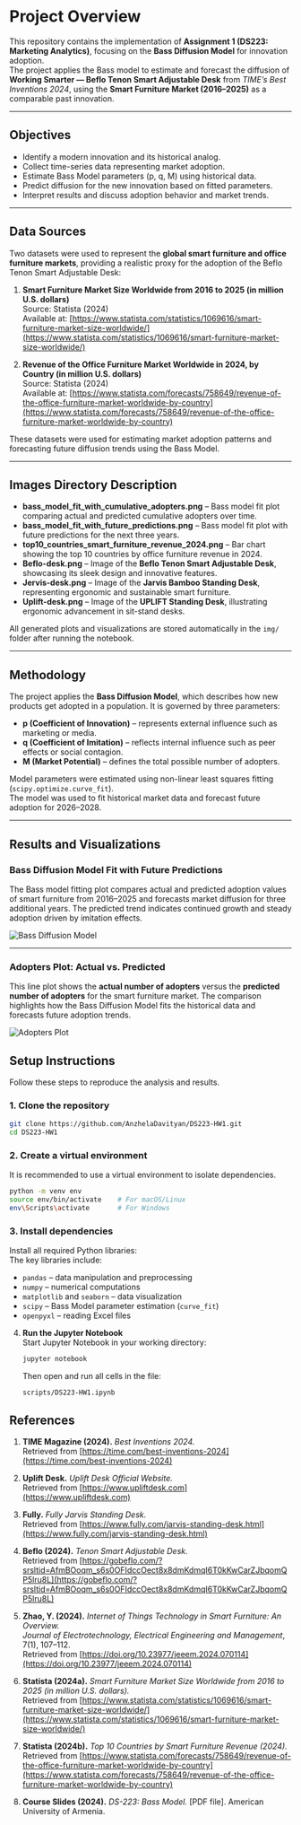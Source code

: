 # Project Overview

This repository contains the implementation of **Assignment 1 (DS223: Marketing Analytics)**, focusing on the **Bass Diffusion Model** for innovation adoption.  
The project applies the Bass model to estimate and forecast the diffusion of **Working Smarter — Beflo Tenon Smart Adjustable Desk** from *TIME’s Best Inventions 2024*, using the **Smart Furniture Market (2016–2025)** as a comparable past innovation.

---

## Objectives
- Identify a modern innovation and its historical analog.  
- Collect time-series data representing market adoption.  
- Estimate Bass Model parameters (p, q, M) using historical data.  
- Predict diffusion for the new innovation based on fitted parameters.  
- Interpret results and discuss adoption behavior and market trends.  

---

## Data Sources
Two datasets were used to represent the **global smart furniture and office furniture markets**, providing a realistic proxy for the adoption of the Beflo Tenon Smart Adjustable Desk:

1. **Smart Furniture Market Size Worldwide from 2016 to 2025 (in million U.S. dollars)**  
   Source: Statista (2024)  
   Available at: [https://www.statista.com/statistics/1069616/smart-furniture-market-size-worldwide/](https://www.statista.com/statistics/1069616/smart-furniture-market-size-worldwide/)

2. **Revenue of the Office Furniture Market Worldwide in 2024, by Country (in million U.S. dollars)**  
   Source: Statista (2024)  
   Available at: [https://www.statista.com/forecasts/758649/revenue-of-the-office-furniture-market-worldwide-by-country](https://www.statista.com/forecasts/758649/revenue-of-the-office-furniture-market-worldwide-by-country)

These datasets were used for estimating market adoption patterns and forecasting future diffusion trends using the Bass Model.

---

## Images Directory Description

- **bass_model_fit_with_cumulative_adopters.png** – Bass model fit plot comparing actual and predicted cumulative adopters over time.  
- **bass_model_fit_with_future_predictions.png** – Bass model fit plot with future predictions for the next three years.
- **top10_countries_smart_furniture_revenue_2024.png** – Bar chart showing the top 10 countries by office furniture revenue in 2024. 
- **Beflo-desk.png** – Image of the **Beflo Tenon Smart Adjustable Desk**, showcasing its sleek design and innovative features.  
- **Jervis-desk.png** – Image of the **Jarvis Bamboo Standing Desk**, representing ergonomic and sustainable smart furniture.   
- **Uplift-desk.png** – Image of the **UPLIFT Standing Desk**, illustrating ergonomic advancement in sit-stand desks.

All generated plots and visualizations are stored automatically in the `img/` folder after running the notebook.

---

## Methodology

The project applies the **Bass Diffusion Model**, which describes how new products get adopted in a population. It is governed by three parameters:

- **p (Coefficient of Innovation)** – represents external influence such as marketing or media.  
- **q (Coefficient of Imitation)** – reflects internal influence such as peer effects or social contagion.  
- **M (Market Potential)** – defines the total possible number of adopters.

Model parameters were estimated using non-linear least squares fitting (`scipy.optimize.curve_fit`).  
The model was used to fit historical market data and forecast future adoption for 2026–2028.

---

## Results and Visualizations


### Bass Diffusion Model Fit with Future Predictions
The Bass model fitting plot compares actual and predicted adoption values of smart furniture from 2016–2025 and forecasts market diffusion for three additional years. The predicted trend indicates continued growth and steady adoption driven by imitation effects.

![Bass Diffusion Model](img/bass_model_fit_with_future_predictions.png)

---

### **Adopters Plot: Actual vs. Predicted**
This line plot shows the **actual number of adopters** versus the **predicted number of adopters** for the smart furniture market. The comparison highlights how the Bass Diffusion Model fits the historical data and forecasts future adoption trends.

![Adopters Plot](img/bass_model_adopters.png)


## Setup Instructions

Follow these steps to reproduce the analysis and results.

### 1. Clone the repository
```bash
git clone https://github.com/AnzhelaDavityan/DS223-HW1.git
cd DS223-HW1
```
### 2. Create a virtual environment  
It is recommended to use a virtual environment to isolate dependencies.  
```bash
python -m venv env
source env/bin/activate    # For macOS/Linux
env\Scripts\activate       # For Windows
```
### 3. Install dependencies  
Install all required Python libraries:  
   The key libraries include:  
   - `pandas` – data manipulation and preprocessing  
   - `numpy` – numerical computations  
   - `matplotlib` and `seaborn` – data visualization  
   - `scipy` – Bass Model parameter estimation (`curve_fit`)  
   - `openpyxl` – reading Excel files

4. **Run the Jupyter Notebook**  
   Start Jupyter Notebook in your working directory:  
   ```bash
   jupyter notebook
   ```
   Then open and run all cells in the file:  
   ```
   scripts/DS223-HW1.ipynb
   ```
## References

1. **TIME Magazine (2024).** *Best Inventions 2024.*  
   Retrieved from [https://time.com/best-inventions-2024](https://time.com/best-inventions-2024)

2. **Uplift Desk.** *Uplift Desk Official Website.*  
   Retrieved from [https://www.upliftdesk.com](https://www.upliftdesk.com)

3. **Fully.** *Fully Jarvis Standing Desk.*  
   Retrieved from [https://www.fully.com/jarvis-standing-desk.html](https://www.fully.com/jarvis-standing-desk.html)

4. **Beflo (2024).** *Tenon Smart Adjustable Desk.*  
   Retrieved from [https://gobeflo.com/?srsltid=AfmBOoqm_s6s0OFIdccOect8x8dmKdmqI6T0kKwCarZJbqomQP5lru8L](https://gobeflo.com/?srsltid=AfmBOoqm_s6s0OFIdccOect8x8dmKdmqI6T0kKwCarZJbqomQP5lru8L)

5. **Zhao, Y. (2024).** *Internet of Things Technology in Smart Furniture: An Overview.*  
   *Journal of Electrotechnology, Electrical Engineering and Management*, 7(1), 107–112.  
   Retrieved from [https://doi.org/10.23977/jeeem.2024.070114](https://doi.org/10.23977/jeeem.2024.070114)

6. **Statista (2024a).** *Smart Furniture Market Size Worldwide from 2016 to 2025 (in million U.S. dollars).*  
   Retrieved from [https://www.statista.com/statistics/1069616/smart-furniture-market-size-worldwide/](https://www.statista.com/statistics/1069616/smart-furniture-market-size-worldwide/)

7. **Statista (2024b).** *Top 10 Countries by Smart Furniture Revenue (2024).*  
   Retrieved from [https://www.statista.com/forecasts/758649/revenue-of-the-office-furniture-market-worldwide-by-country](https://www.statista.com/forecasts/758649/revenue-of-the-office-furniture-market-worldwide-by-country)

8. **Course Slides (2024).** *DS-223: Bass Model.* [PDF file]. American University of Armenia.

